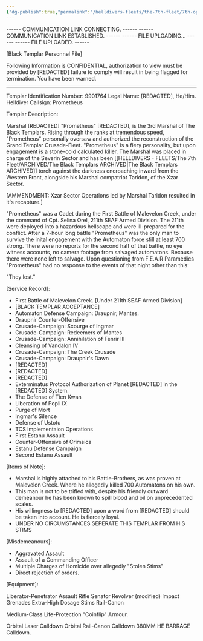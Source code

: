 ```yaml
---
{"dg-publish":true,"permalink":"/helldivers-fleets/the-7th-fleet/7th-operator-files/prometheus/"}
---
```


 ------ COMMUNICATION LINK CONNECTING. ------
------ COMMUNICATION LINK ESTABLISHED. ------
------ FILE UPLOADING... ------
------ FILE UPLOADED. ------

[Black Templar Personnel File]

Following Information is CONFIDENTIAL, authorization to view must be provided by [REDACTED] failure to comply will result in being flagged for termination. You have been warned.

--------------------------------------
Templar Identification Number: 9901764
Legal Name: [REDACTED], He/Him.
Helldiver Callsign: Prometheus

Templar Description:

Marshal [REDACTED] "Prometheus" [REDACTED], is the 3rd Marshal of The Black Templars. Rising through the ranks at tremendous speed, "Prometheus" personally oversaw and authorized the reconstruction of the Grand Templar Crusade-Fleet. "Prometheus" is a fiery personality, but upon engagement is a stone-cold calculated killer. The Marshal was placed in charge of the Severin Sector and has been [[HELLDIVERS - FLEETS/The 7th Fleet/ARCHIVED/The Black Templars ARCHIVED\|The Black Templars ARCHIVED]] torch against the darkness encroaching inward from the Western Front, alongside his Marshal compatriot Taridon, of the Xzar Sector.

[AMMENDMENT: Xzar Sector Operations led by Marshal Taridon resulted in it's recapture.]

"Prometheus" was a Cadet during the First Battle of Malevelon Creek, under the command of Cpt. Selina Orel, 211th SEAF Armed Division. The 211th were deployed into a hazardous hellscape and were ill-prepared for the conflict. After a 7-hour long battle "Prometheus" was the only man to survive the inital engagement with the Automaton force still at least 700 strong. There were no reports for the second half of that battle, no eye witness accounts, no camera footage from salvaged automatons. Because there were none left to salvage. Upon questioning from F.E.A.R Paramedics "Prometheus" had no response to the events of that night other than this:

"They lost."

[Service Record]:
- First Battle of Malevelon Creek. [Under 211th SEAF Armed Division]
- [BLACK TEMPLAR ACCEPTANCE]
- Automaton Defense Campaign: Draupnir, Mantes.
- Draupnir Counter-Offensive
- Crusade-Campaign: Scourge of Ingmar
- Crusade-Campaign: Redeemers of Mantes
- Crusade-Campaign: Annihilation of Fenrir III
- Cleansing of Vandalon IV
- Crusade-Campaign: The Creek Crusade
- Crusade-Campaign: Draupnir's Dawn
- [REDACTED]
- [REDACTED]
- [REDACTED]
- Exterminatus Protocol Authorization of Planet [REDACTED] in the [REDACTED] System.
- The Defense of Tien Kwan
- Liberation of Popli IX
- Purge of Mort
- Ingmar's Silence
- Defense of Ustotu
- TCS Implementaion Operations
- First Estanu Assault
- Counter-Offensive of Crimsica
- Estanu Defense Campaign
- Second Estanu Assault

[Items of Note]:

- Marshal is highly attached to his Battle-Brothers, as was proven at Malevelon Creek. Where he allegedly killed 700 Automatons on his own.
- This man is not to be trifled with, despite his friendly outward demeanour he has been known to spill blood and oil on unprecedented scales.
- His willingness to [REDACTED] upon a word from [REDACTED] should be taken into account. He is fiercely loyal.
- UNDER NO CIRCUMSTANCES SEPERATE THIS TEMPLAR FROM HIS STIMS

[Misdemeanours]:

- Aggravated Assault
- Assault of a Commanding Officer
- Multiple Charges of Homicide over allegedly "Stolen Stims"
- Direct rejection of orders.

[Equipment]:

Liberator-Penetrator Assault Rifle
Senator Revolver (modified)
Impact Grenades
Extra-High Dosage Stims
Rail-Canon

Medium-Class Life-Protection "Coinflip" Armour.

Orbital Laser Calldown
Orbital Rail-Canon Calldown
380MM HE BARRAGE Calldown.